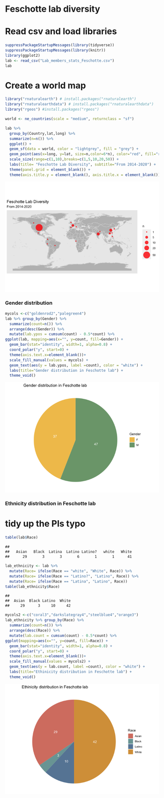 Feschotte lab diversity
================

Read csv and load libraries
===========================

``` r
suppressPackageStartupMessages(library(tidyverse))
suppressPackageStartupMessages(library(knitr))
library(ggplot2)
lab <- read_csv("Lab_members_stats_Feschotte.csv")
lab
```

Create a world map
==================

``` r
library("rnaturalearth") # install.packages("rnaturalearth")
library("rnaturalearthdata") # install.packages("rnaturalearthdata")
library("rgeos") #install.packages("rgeos")
```

``` r
world <- ne_countries(scale = "medium", returnclass = "sf")
```

``` r
lab %>% 
  group_by(Country,lat,long) %>% 
  summarize(n=n()) %>% 
  ggplot() +
  geom_sf(data = world, color = "lightgrey", fill = "grey") +
  geom_point(aes(x=long, y=lat, size=n,color=6*n), color="red", fill="red", alpha=0.8, shape=21) +
  scale_size(range=c(1,10),breaks=c(1,5,10,20,50)) +
  labs(title= "Feschotte Lab Diversity", subtitle="From 2014-2020") +
  theme(panel.grid = element_blank()) +
  theme(axis.title.y = element_blank(), axis.title.x = element_blank())
```

![](world_map_files/figure-markdown_github/unnamed-chunk-5-1.png)

### Gender distribution

``` r
mycols <-c("goldenrod2","palegreen4")
lab %>% group_by(Gender) %>% 
  summarize(count=n()) %>% 
  arrange(desc(Gender)) %>%
  mutate(lab.ypos = cumsum(count) - 0.5*count) %>% 
ggplot(lab, mapping=aes(x="", y=count, fill=Gender)) +
  geom_bar(stat="identity", width=1, alpha=0.8) +
  coord_polar("y", start=0) +
  theme(axis.text.x=element_blank())+
  scale_fill_manual(values = mycols) +
  geom_text(aes(y = lab.ypos, label =count), color = "white") +
  labs(title="Gender distribution in Feschotte lab") +
  theme_void()
```

![](world_map_files/figure-markdown_github/unnamed-chunk-6-1.png)

### Ethnicity distribution in Feschotte lab

tidy up the PIs typo
====================

``` r
table(lab$Race)
```

    ## 
    ##   Asian   Black  Latina  Latino Latino?   white   White 
    ##      29       3       3       6       1       1      41

``` r
lab_ethnicity <- lab %>% 
  mutate(Race= ifelse(Race == "white", "White", Race)) %>% 
  mutate(Race= ifelse(Race == "Latino?", "Latino", Race)) %>% 
  mutate(Race= ifelse(Race == "Latina", "Latino", Race))
table(lab_ethnicity$Race)
```

    ## 
    ##  Asian  Black Latino  White 
    ##     29      3     10     42

``` r
mycols2 <-c("coral3","darkslategray4","steelblue4","orange3")
lab_ethnicity %>% group_by(Race) %>% 
  summarize(count=n()) %>% 
  arrange(desc(Race)) %>%
  mutate(lab.count = cumsum(count) - 0.5*count) %>% 
ggplot(mapping=aes(x="", y=count, fill=Race)) +
  geom_bar(stat="identity", width=1, alpha=0.8) +
  coord_polar("y", start=0) +
  theme(axis.text.x=element_blank())+
  scale_fill_manual(values = mycols2) +
  geom_text(aes(y = lab.count, label =count), color = "white") +
  labs(title="Ethinicity distribution in Feschotte lab") +
  theme_void()
```

![](world_map_files/figure-markdown_github/unnamed-chunk-9-1.png)
